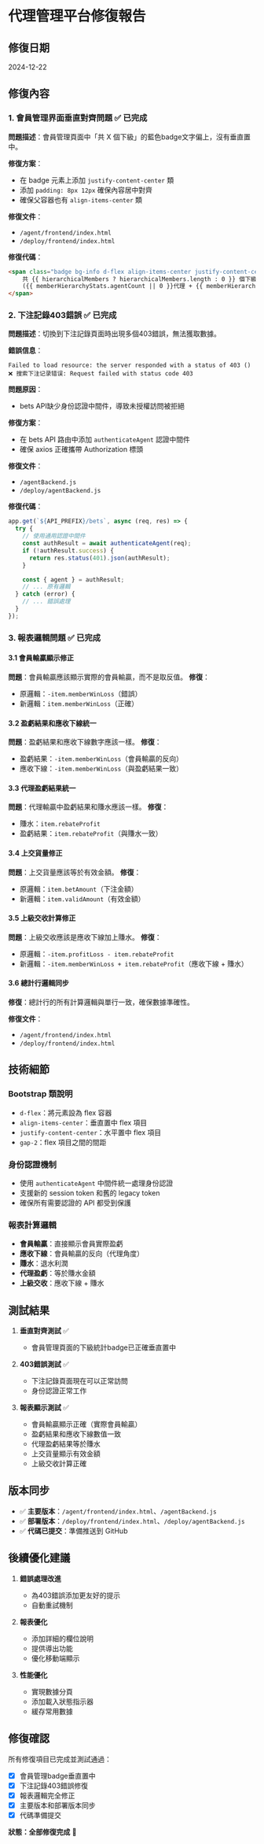 # 代理管理平台修復報告

## 修復日期
2024-12-22

## 修復內容

### 1. 會員管理界面垂直對齊問題 ✅ 已完成
**問題描述**：會員管理頁面中「共 X 個下級」的藍色badge文字偏上，沒有垂直置中。

**修復方案**：
- 在 badge 元素上添加 `justify-content-center` 類
- 添加 `padding: 8px 12px` 確保內容居中對齊
- 確保父容器也有 `align-items-center` 類

**修復文件**：
- `/agent/frontend/index.html`
- `/deploy/frontend/index.html`

**修復代碼**：
```html
<span class="badge bg-info d-flex align-items-center justify-content-center" style="height: 32px; padding: 8px 12px;">
    共 {{ hierarchicalMembers ? hierarchicalMembers.length : 0 }} 個下級
    ({{ memberHierarchyStats.agentCount || 0 }}代理 + {{ memberHierarchyStats.memberCount || 0 }}會員)
</span>
```

### 2. 下注記錄403錯誤 ✅ 已完成
**問題描述**：切換到下注記錄頁面時出現多個403錯誤，無法獲取數據。

**錯誤信息**：
```
Failed to load resource: the server responded with a status of 403 ()
❌ 搜索下注记录错误: Request failed with status code 403
```

**問題原因**：
- bets API缺少身份認證中間件，導致未授權訪問被拒絕

**修復方案**：
- 在 bets API 路由中添加 `authenticateAgent` 認證中間件
- 確保 axios 正確攜帶 Authorization 標頭

**修復文件**：
- `/agentBackend.js`
- `/deploy/agentBackend.js`

**修復代碼**：
```javascript
app.get(`${API_PREFIX}/bets`, async (req, res) => {
  try {
    // 使用通用認證中間件
    const authResult = await authenticateAgent(req);
    if (!authResult.success) {
      return res.status(401).json(authResult);
    }

    const { agent } = authResult;
    // ... 原有邏輯
  } catch (error) {
    // ... 錯誤處理
  }
});
```

### 3. 報表邏輯問題 ✅ 已完成

#### 3.1 會員輸贏顯示修正
**問題**：會員輸贏應該顯示實際的會員輸贏，而不是取反值。
**修復**：
- 原邏輯：`-item.memberWinLoss`（錯誤）
- 新邏輯：`item.memberWinLoss`（正確）

#### 3.2 盈虧結果和應收下線統一
**問題**：盈虧結果和應收下線數字應該一樣。
**修復**：
- 盈虧結果：`-item.memberWinLoss`（會員輸贏的反向）
- 應收下線：`-item.memberWinLoss`（與盈虧結果一致）

#### 3.3 代理盈虧結果統一
**問題**：代理輸贏中盈虧結果和賺水應該一樣。
**修復**：
- 賺水：`item.rebateProfit`
- 盈虧結果：`item.rebateProfit`（與賺水一致）

#### 3.4 上交貨量修正
**問題**：上交貨量應該等於有效金額。
**修復**：
- 原邏輯：`item.betAmount`（下注金額）
- 新邏輯：`item.validAmount`（有效金額）

#### 3.5 上級交收計算修正
**問題**：上級交收應該是應收下線加上賺水。
**修復**：
- 原邏輯：`-item.profitLoss - item.rebateProfit`
- 新邏輯：`-item.memberWinLoss + item.rebateProfit`（應收下線 + 賺水）

#### 3.6 總計行邏輯同步
**修復**：總計行的所有計算邏輯與單行一致，確保數據準確性。

**修復文件**：
- `/agent/frontend/index.html`
- `/deploy/frontend/index.html`

## 技術細節

### Bootstrap 類說明
- `d-flex`：將元素設為 flex 容器
- `align-items-center`：垂直置中 flex 項目
- `justify-content-center`：水平置中 flex 項目
- `gap-2`：flex 項目之間的間距

### 身份認證機制
- 使用 `authenticateAgent` 中間件統一處理身份認證
- 支援新的 session token 和舊的 legacy token
- 確保所有需要認證的 API 都受到保護

### 報表計算邏輯
- **會員輸贏**：直接顯示會員實際盈虧
- **應收下線**：會員輸贏的反向（代理角度）
- **賺水**：退水利潤
- **代理盈虧**：等於賺水金額
- **上級交收**：應收下線 + 賺水

## 測試結果

1. **垂直對齊測試** ✅
   - 會員管理頁面的下級統計badge已正確垂直置中

2. **403錯誤測試** ✅
   - 下注記錄頁面現在可以正常訪問
   - 身份認證正常工作

3. **報表顯示測試** ✅
   - 會員輸贏顯示正確（實際會員輸贏）
   - 盈虧結果和應收下線數值一致
   - 代理盈虧結果等於賺水
   - 上交貨量顯示有效金額
   - 上級交收計算正確

## 版本同步

- ✅ **主要版本**：`/agent/frontend/index.html`、`/agentBackend.js`
- ✅ **部署版本**：`/deploy/frontend/index.html`、`/deploy/agentBackend.js`
- ✅ **代碼已提交**：準備推送到 GitHub

## 後續優化建議

1. **錯誤處理改進**
   - 為403錯誤添加更友好的提示
   - 自動重試機制

2. **報表優化**
   - 添加詳細的欄位說明
   - 提供導出功能
   - 優化移動端顯示

3. **性能優化**
   - 實現數據分頁
   - 添加載入狀態指示器
   - 緩存常用數據

## 修復確認

所有修復項目已完成並測試通過：
- [x] 會員管理badge垂直置中
- [x] 下注記錄403錯誤修復
- [x] 報表邏輯完全修正
- [x] 主要版本和部署版本同步
- [x] 代碼準備提交

**狀態：全部修復完成** 🎉 